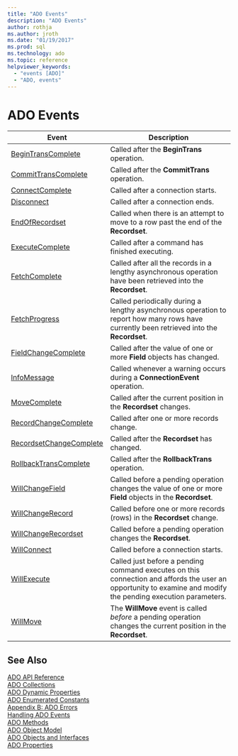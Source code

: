 ```yaml
---
title: "ADO Events"
description: "ADO Events"
author: rothja
ms.author: jroth
ms.date: "01/19/2017"
ms.prod: sql
ms.technology: ado
ms.topic: reference
helpviewer_keywords:
  - "events [ADO]"
  - "ADO, events"
---
```

# ADO Events

|Event|Description|  
|-|-|  
|[BeginTransComplete](./begintranscomplete-committranscomplete-and-rollbacktranscomplete-events-ado.md)|Called after the **BeginTrans** operation.|  
|[CommitTransComplete](./begintranscomplete-committranscomplete-and-rollbacktranscomplete-events-ado.md)|Called after the **CommitTrans** operation.|  
|[ConnectComplete](./connectcomplete-and-disconnect-events-ado.md)|Called after a connection starts.|  
|[Disconnect](./connectcomplete-and-disconnect-events-ado.md)|Called after a connection ends.|  
|[EndOfRecordset](./endofrecordset-event-ado.md)|Called when there is an attempt to move to a row past the end of the **Recordset**.|  
|[ExecuteComplete](./executecomplete-event-ado.md)|Called after a command has finished executing.|  
|[FetchComplete](./fetchcomplete-event-ado.md)|Called after all the records in a lengthy asynchronous operation have been retrieved into the **Recordset**.|  
|[FetchProgress](./fetchprogress-event-ado.md)|Called periodically during a lengthy asynchronous operation to report how many rows have currently been retrieved into the **Recordset**.|  
|[FieldChangeComplete](./willchangefield-and-fieldchangecomplete-events-ado.md)|Called after the value of one or more **Field** objects has changed.|  
|[InfoMessage](./infomessage-event-ado.md)|Called whenever a warning occurs during a **ConnectionEvent** operation.|  
|[MoveComplete](./willmove-and-movecomplete-events-ado.md)|Called after the current position in the **Recordset** changes.|  
|[RecordChangeComplete](./willchangerecord-and-recordchangecomplete-events-ado.md)|Called after one or more records change.|  
|[RecordsetChangeComplete](./willchangerecordset-and-recordsetchangecomplete-events-ado.md)|Called after the **Recordset** has changed.|  
|[RollbackTransComplete](./begintranscomplete-committranscomplete-and-rollbacktranscomplete-events-ado.md)|Called after the **RollbackTrans** operation.|  
|[WillChangeField](./willchangefield-and-fieldchangecomplete-events-ado.md)|Called before a pending operation changes the value of one or more **Field** objects in the **Recordset**.|  
|[WillChangeRecord](./willchangerecord-and-recordchangecomplete-events-ado.md)|Called before one or more records (rows) in the **Recordset** change.|  
|[WillChangeRecordset](./willchangerecordset-and-recordsetchangecomplete-events-ado.md)|Called before a pending operation changes the **Recordset**.|  
|[WillConnect](./willconnect-event-ado.md)|Called before a connection starts.|  
|[WillExecute](./willexecute-event-ado.md)|Called just before a pending command executes on this connection and affords the user an opportunity to examine and modify the pending execution parameters.|  
|[WillMove](./willmove-and-movecomplete-events-ado.md)|The **WillMove** event is called *before* a pending operation changes the current position in the **Recordset**.|  
  
## See Also  
 [ADO API Reference](./ado-api-reference.md)   
 [ADO Collections](./ado-collections.md)   
 [ADO Dynamic Properties](./ado-dynamic-properties.md)   
 [ADO Enumerated Constants](./ado-enumerated-constants.md)   
 [Appendix B: ADO Errors](../../guide/appendixes/appendix-b-ado-errors.md)   
 [Handling ADO Events](../../guide/data/handling-ado-events.md)   
 [ADO Methods](./ado-methods.md)   
 [ADO Object Model](./ado-object-model.md)   
 [ADO Objects and Interfaces](./ado-objects-and-interfaces.md)   
 [ADO Properties](./ado-properties.md)